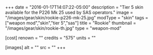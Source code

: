 +++
date = "2016-01-17T14:07:22-05:00"
description = "Tier 5 skin available for the P226 Mk 25 used by SAS operators."
image = "/images/gear/skin/rookie-p226-mk-25.jpg"
modType = "skin"
tags = ["weapon mod","skin","tier 5","sas"]
title = "Rookie"
thumbnail = "/images/gear/skin/rookie-th.jpg"
type = "weapon-mod"

[cost]
  renown = ""
  credits = "575"
  units = ""

[images]
  alt = ""
  src = ""
+++
